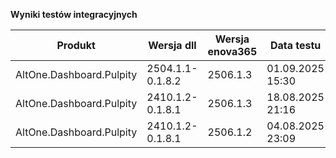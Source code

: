 **Wyniki testów integracyjnych**

| Produkt                  | Wersja dll       | Wersja enova365 | Data testu       | Status |
|--------------------------|------------------|-----------------|------------------|--------|
| AltOne.Dashboard.Pulpity | 2504.1.1-0.1.8.2 | 2506.1.3        | 01.09.2025 15:30 | ✅     |
| AltOne.Dashboard.Pulpity | 2410.1.2-0.1.8.1 | 2506.1.3        | 18.08.2025 21:16 | ✅     |
| AltOne.Dashboard.Pulpity | 2410.1.2-0.1.8.1 | 2506.1.2        | 04.08.2025 23:09 | ✅     |

